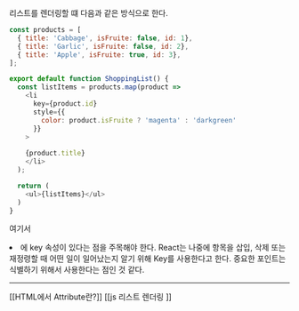 리스트를 렌더링할 떄 다음과 같은 방식으로 한다.

```js
const products = [
  { title: 'Cabbage', isFruite: false, id: 1},
  { title: 'Garlic', isFruite: false, id: 2},
  { title: 'Apple', isFruite: true, id: 3},
];

export default function ShoppingList() {
  const listItems = products.map(product => 
    <li
      key={product.id}
      style={{
        color: product.isFruite ? 'magenta' : 'darkgreen'
      }}
    >
    
    {product.title}
    </li>
  );

  return (
    <ul>{listItems}</ul>
  )
}
```

여기서 <li>에 key 속성이 있다는 점을 주목해야 한다. React는 나중에 항목을 삽입, 삭제 또는 재정령할 때 어떤 일이 일어났는지 알기 위해 Key를 사용한다고 한다. 중요한 포인트는 식별하기 위해서 사용한다는 점인 것 같다. 



---

[[HTML에서 Attribute란?]]
[[js 리스트 렌더링 ]]